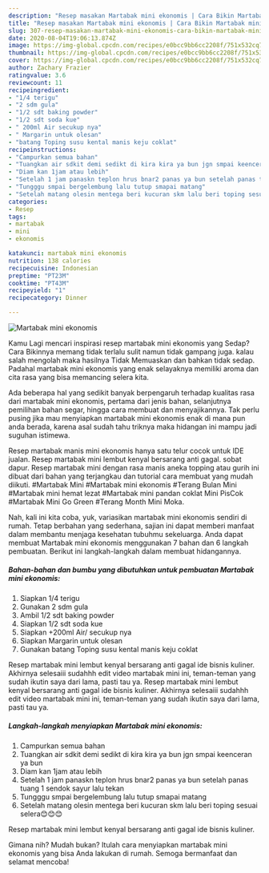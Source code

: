 ```yaml
---
description: "Resep masakan Martabak mini ekonomis | Cara Bikin Martabak mini ekonomis Yang Bikin Ngiler"
title: "Resep masakan Martabak mini ekonomis | Cara Bikin Martabak mini ekonomis Yang Bikin Ngiler"
slug: 307-resep-masakan-martabak-mini-ekonomis-cara-bikin-martabak-mini-ekonomis-yang-bikin-ngiler
date: 2020-08-04T19:06:13.874Z
image: https://img-global.cpcdn.com/recipes/e0bcc9bb6cc2208f/751x532cq70/martabak-mini-ekonomis-foto-resep-utama.jpg
thumbnail: https://img-global.cpcdn.com/recipes/e0bcc9bb6cc2208f/751x532cq70/martabak-mini-ekonomis-foto-resep-utama.jpg
cover: https://img-global.cpcdn.com/recipes/e0bcc9bb6cc2208f/751x532cq70/martabak-mini-ekonomis-foto-resep-utama.jpg
author: Zachary Frazier
ratingvalue: 3.6
reviewcount: 11
recipeingredient:
- "1/4 terigu"
- "2 sdm gula"
- "1/2 sdt baking powder"
- "1/2 sdt soda kue"
- " 200ml Air secukup nya"
- " Margarin untuk olesan"
- "batang Toping susu kental manis keju coklat"
recipeinstructions:
- "Campurkan semua bahan"
- "Tuangkan air sdkit demi sedikt di kira kira ya bun jgn smpai keenceran ya bun"
- "Diam kan 1jam atau lebih"
- "Setelah 1 jam panaskn teplon hrus bnar2 panas ya bun setelah panas tuang 1 sendok sayur lalu tekan"
- "Tungggu smpai bergelembung lalu tutup smapai matang"
- "Setelah matang olesin mentega beri kucuran skm lalu beri toping sesuai selera😊😊😊"
categories:
- Resep
tags:
- martabak
- mini
- ekonomis

katakunci: martabak mini ekonomis 
nutrition: 138 calories
recipecuisine: Indonesian
preptime: "PT23M"
cooktime: "PT43M"
recipeyield: "1"
recipecategory: Dinner

---
```



![Martabak mini ekonomis](https://img-global.cpcdn.com/recipes/e0bcc9bb6cc2208f/751x532cq70/martabak-mini-ekonomis-foto-resep-utama.jpg)

Kamu Lagi mencari inspirasi resep martabak mini ekonomis yang Sedap? Cara Bikinnya memang tidak terlalu sulit namun tidak gampang juga. kalau salah mengolah maka hasilnya Tidak Memuaskan dan bahkan tidak sedap. Padahal martabak mini ekonomis yang enak selayaknya memiliki aroma dan cita rasa yang bisa memancing selera kita.

Ada beberapa hal yang sedikit banyak berpengaruh terhadap kualitas rasa dari martabak mini ekonomis, pertama dari jenis bahan, selanjutnya pemilihan bahan segar, hingga cara membuat dan menyajikannya. Tak perlu pusing jika mau menyiapkan martabak mini ekonomis enak di mana pun anda berada, karena asal sudah tahu triknya maka hidangan ini mampu jadi suguhan istimewa.

Resep martabak manis mini ekonomis hanya satu telur cocok untuk IDE jualan. Resep martabak mini lembut kenyal bersarang anti gagal. sobat dapur. Resep martabak mini dengan rasa manis aneka topping atau gurih ini dibuat dari bahan yang terjangkau dan tutorial cara membuat yang mudah diikuti. #Martabak Mini #Martabak mini ekonomis #Terang Bulan Mini #Martabak mini hemat lezat #Martabak mini pandan coklat Mini PisCok #Martabak Mini Go Green #Terang Month Mini Moka.


Nah, kali ini kita coba, yuk, variasikan martabak mini ekonomis sendiri di rumah. Tetap berbahan yang sederhana, sajian ini dapat memberi manfaat dalam membantu menjaga kesehatan tubuhmu sekeluarga. Anda dapat membuat Martabak mini ekonomis menggunakan 7 bahan dan 6 langkah pembuatan. Berikut ini langkah-langkah dalam membuat hidangannya.

<!--inarticleads1-->

##### Bahan-bahan dan bumbu yang dibutuhkan untuk pembuatan Martabak mini ekonomis:

1. Siapkan 1/4 terigu
1. Gunakan 2 sdm gula
1. Ambil 1/2 sdt baking powder
1. Siapkan 1/2 sdt soda kue
1. Siapkan  +200ml Air/ secukup nya
1. Siapkan  Margarin untuk olesan
1. Gunakan batang Toping susu kental manis keju coklat


Resep martabak mini lembut kenyal bersarang anti gagal ide bisnis kuliner. Akhirnya selesaiii sudahhh edit video martabak mini ini, teman-teman yang sudah ikutin saya dari lama, pasti tau ya. Resep martabak mini lembut kenyal bersarang anti gagal ide bisnis kuliner. Akhirnya selesaiii sudahhh edit video martabak mini ini, teman-teman yang sudah ikutin saya dari lama, pasti tau ya. 

<!--inarticleads2-->

##### Langkah-langkah menyiapkan Martabak mini ekonomis:

1. Campurkan semua bahan
1. Tuangkan air sdkit demi sedikt di kira kira ya bun jgn smpai keenceran ya bun
1. Diam kan 1jam atau lebih
1. Setelah 1 jam panaskn teplon hrus bnar2 panas ya bun setelah panas tuang 1 sendok sayur lalu tekan
1. Tungggu smpai bergelembung lalu tutup smapai matang
1. Setelah matang olesin mentega beri kucuran skm lalu beri toping sesuai selera😊😊😊


Resep martabak mini lembut kenyal bersarang anti gagal ide bisnis kuliner. 

Gimana nih? Mudah bukan? Itulah cara menyiapkan martabak mini ekonomis yang bisa Anda lakukan di rumah. Semoga bermanfaat dan selamat mencoba!
